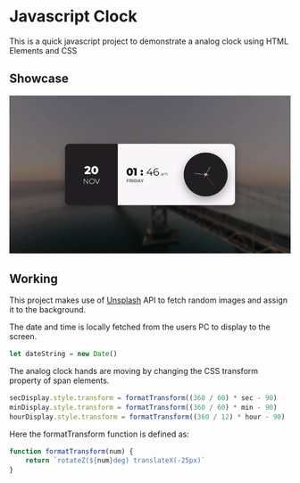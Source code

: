 # Javascript Clock

This is a quick javascript project to demonstrate a analog clock using HTML Elements and CSS

## Showcase

![](Demonstration.gif)

## Working

This project makes use of [Unsplash](https://unsplash.com) API to fetch random images and assign it to the background.

The date and time is locally fetched from the users PC to display to the screen.

```javascript
let dateString = new Date()
```

The analog clock hands are moving by changing the CSS transform property of span elements.

```javascript
secDisplay.style.transform = formatTransform((360 / 60) * sec - 90)
minDisplay.style.transform = formatTransform((360 / 60) * min - 90)
hourDisplay.style.transform = formatTransform((360 / 12) * hour - 90)
```
Here the formatTransform function is defined as:

```javascript
function formatTransform(num) {
    return `rotateZ(${num}deg) translateX(-25px)`
}
```
